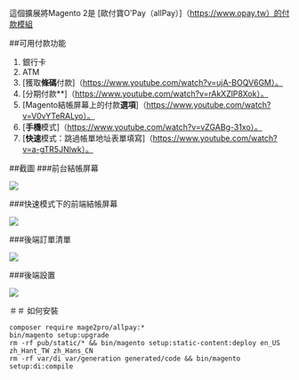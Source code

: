 這個擴展將Magento 2是 [歐付寶O'Pay（allPay）]（https://www.opay.tw）的付款模組


##可用付款功能
1. 銀行卡
2. ATM
3. [獲取**條碼**付款]（https://www.youtube.com/watch?v=ujA-BOQV6GM）。
4. [分期付款**]（https://www.youtube.com/watch?v=rAkXZlP8Xok）。
5. [Magento結帳屏幕上的付款**選項**]（https://www.youtube.com/watch?v=V0vYTeRALyo）。
6. [**手機**模式]（https://www.youtube.com/watch?v=vZGABg-31xo）。
7. [**快速**模式：跳過帳單地址表單填寫]（https://www.youtube.com/watch?v=a-gTR5JNlwk）。

##截圖
###前台結帳屏幕

![](https://mage2.pro/uploads/default/original/2X/d/d5a9df1dccbd3b39848379b0aa7e5465c4a21adf.png)

###快速模式下的前端結帳屏幕

![](https://mage2.pro/uploads/default/original/2X/8/8c51244f8c9d30eb1afdea2cb8efcb45a91e0d39.png)

###後端訂單清單

![](https://mage2.pro/uploads/default/original/2X/d/da7d7adc8ff2ba83924a51fe6d9d5c73db949833.png)

###後端設置

![](https://mage2.pro/uploads/default/original/2X/c/c4d1d3bfe10360ca3d21dc978338a50be8138dc3.png)



＃＃ 如何安裝

```
composer require mage2pro/allpay:*
bin/magento setup:upgrade
rm -rf pub/static/* && bin/magento setup:static-content:deploy en_US zh_Hant_TW zh_Hans_CN
rm -rf var/di var/generation generated/code && bin/magento setup:di:compile
```

